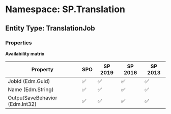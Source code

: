 # Namespace: SP.Translation

## Entity Type: TranslationJob

### Properties

**Availability matrix**

Property | SPO | SP 2019 | SP 2016 | SP 2013
----------|-----|---------|---------|--------
JobId (Edm.Guid) | ✅ | ✅ | ✅ | ✅
Name (Edm.String) | ✅ | ✅ | ✅ | ✅
OutputSaveBehavior (Edm.Int32) | ✅ | ✅ | ✅ | ✅

